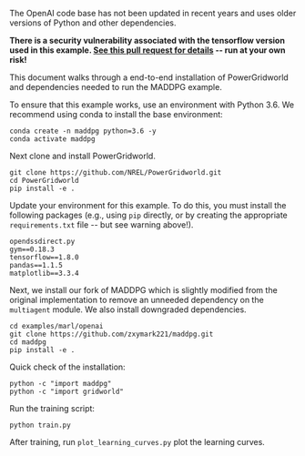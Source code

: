 The OpenAI code base has not been updated in recent years and
uses older versions of Python and other dependencies.

__There is a security vulnerability associated with the tensorflow version
used in this example.  [See this pull request for details](https://github.com/NREL/PowerGridworld/pull/10) 
-- run at your own risk!__

This document walks through a end-to-end installation of PowerGridworld and 
dependencies needed to run the MADDPG example.

To ensure that this example works, use an environment with Python 3.6.
We recommend using conda to install the base environment:

```
conda create -n maddpg python=3.6 -y
conda activate maddpg
```

Next clone and install PowerGridworld.

```
git clone https://github.com/NREL/PowerGridworld.git
cd PowerGridworld
pip install -e .
``` 

Update your environment for this example.  To do this, you must install
the following packages (e.g., using `pip` directly, or by creating the
appropriate `requirements.txt` file -- but see warning above!).

```
opendssdirect.py
gym==0.18.3
tensorflow==1.8.0
pandas==1.1.5
matplotlib==3.3.4
```

Next, we install our fork of MADDPG which is slightly modified from
the original implementation to remove an unneeded dependency on
the `multiagent` module.  We also install downgraded dependencies.

```
cd examples/marl/openai
git clone https://github.com/zxymark221/maddpg.git
cd maddpg
pip install -e .
```

Quick check of the installation:

```
python -c "import maddpg"
python -c "import gridworld"
```

Run the training script:

```
python train.py
```

After training, run `plot_learning_curves.py` plot the learning curves.
